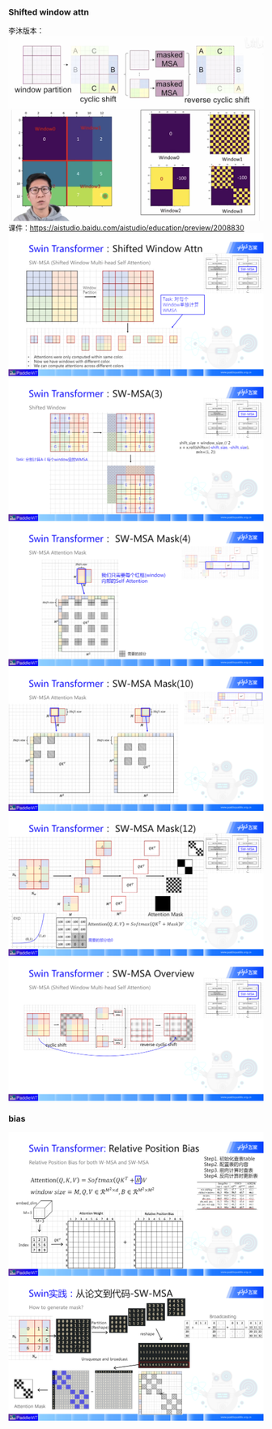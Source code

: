 ### Shifted window attn
李沐版本：
![图片](./Mask移位.png)
![图片](./掩码mask.png)
课件：https://aistudio.baidu.com/aistudio/education/preview/2008830
![图片](./ShiftedWindowAttn.png)
![图片](./sw-msa3.png)
![图片](./mask4.png)
![图片](./mask10.png)
![图片](./mask12.png)
![图片](./sw-msa-overview.png)
### bias
![图片](./relativepositionbias.png)
![图片](./sw-msa_mask_代码分析.png)